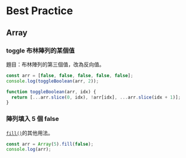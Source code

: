 # Best Practice

## Array

### toggle 布林陣列的某個值

題目：布林陣列的第三個值，改為反向值。

```javascript
const arr = [false, false, false, false, false];
console.log(toggleBoolean(arr, 2));

function toggleBoolean(arr, idx) {
  return [...arr.slice(0, idx), !arr[idx], ...arr.slice(idx + 1)];
}
```

### 陣列填入 5 個 false

[`fill()`](https://developer.mozilla.org/zh-TW/docs/Web/JavaScript/Reference/Global_Objects/Array/fill)的其他用法。

```javascript
const arr = Array(5).fill(false);
console.log(arr);
```
